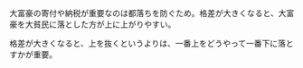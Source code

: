 大富豪の寄付や納税が重要なのは都落ちを防ぐため。格差が大きくなると、大富豪を大貧民に落とした方が上に上がりやすい。

格差が大きくなると、上を抜くというよりは、一番上をどうやって一番下に落とすかが重要。
